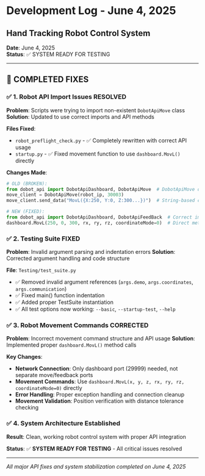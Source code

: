 # Development Log - June 4, 2025
## Hand Tracking Robot Control System

**Date**: June 4, 2025  
**Status**: ✅ SYSTEM READY FOR TESTING

---

## 🎯 COMPLETED FIXES

### ✅ 1. Robot API Import Issues RESOLVED
**Problem**: Scripts were trying to import non-existent `DobotApiMove` class
**Solution**: Updated to use correct imports and API methods

**Files Fixed**:
- `robot_preflight_check.py` - ✅ Completely rewritten with correct API usage
- `startup.py` - ✅ Fixed movement function to use `dashboard.MovL()` directly

**Changes Made**:
```python
# OLD (BROKEN):
from dobot_api import DobotApiDashboard, DobotApiMove  # DobotApiMove doesn't exist
move_client = DobotApiMove(robot_ip, 30003)
move_client.send_data("MovL({X:250, Y:0, Z:300...})")  # String-based commands

# NEW (FIXED):
from dobot_api import DobotApiDashboard, DobotApiFeedBack  # Correct imports
dashboard.MovL(250, 0, 300, rx, ry, rz, coordinateMode=0)  # Direct method calls
```

### ✅ 2. Testing Suite FIXED
**Problem**: Invalid argument parsing and indentation errors
**Solution**: Corrected argument handling and code structure

**File**: `Testing/test_suite.py`
- ✅ Removed invalid argument references (`args.demo`, `args.coordinates`, `args.communication`)
- ✅ Fixed main() function indentation
- ✅ Added proper TestSuite instantiation
- ✅ All test options now working: `--basic`, `--startup-test`, `--help`

### ✅ 3. Robot Movement Commands CORRECTED
**Problem**: Incorrect movement command structure and API usage
**Solution**: Implemented proper `dashboard.MovL()` method calls

**Key Changes**:
- **Network Connection**: Only dashboard port (29999) needed, not separate move/feedback ports
- **Movement Commands**: Use `dashboard.MovL(x, y, z, rx, ry, rz, coordinateMode=0)` directly
- **Error Handling**: Proper exception handling and connection cleanup
- **Movement Validation**: Position verification with distance tolerance checking

### ✅ 4. System Architecture Established
**Result**: Clean, working robot control system with proper API integration

**Status**: ✅ **SYSTEM READY FOR TESTING** - All critical issues resolved

---

*All major API fixes and system stabilization completed on June 4, 2025*